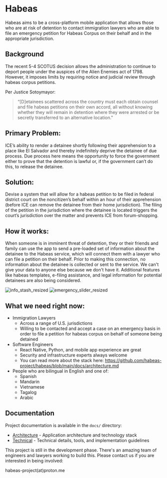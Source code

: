 # Habeas

Habeas aims to be a cross-platform mobile application that allows those who are at risk of detention to contact immigration lawyers who are able to file an emergency petition for Habeas Corpus on their behalf and in the appropriate jurisdiction.

## Background
The recent 5-4 SCOTUS decision allows the administration to continue to deport people under the auspices of the Alien Enemies act of 1798. However, it imposes limits by requiring notice and judicial review through habeas corpus petitions.

Per Justice Sotoymayor:
> “[D]etainees scattered across the country must each obtain counsel and file habeas petitions on their own accord, all without knowing whether they will remain in detention where they were arrested or be secretly transferred to an alternative location."

## Primary Problem:
ICE’s ability to render a detainee shortly following their apprehension to a place like El Salvador and thereby indefinitely deprive the detainee of due process. Due process here means the opportunity to force the government either to prove that the detention is lawful or, if the government can’t do this, to release the detainee.

## Solution:
Devise a system that will allow for a habeas petition to be filed in federal district court on the noncitizen’s behalf within an hour of their apprehension (before ICE can remove the detainee from their home jurisdiction). The filing of the petition in the jurisdiction where the detainee is located triggers the court’s jurisdiction over the matter and prevents ICE from forum-shopping.

## How it works:
When someone is in imminent threat of detention, they or their friends and family can use the app to send a pre-loaded set of information about the detainee to the Habeas service, which will connect them with a lawyer who can file a petition on their behalf. Prior to making this connection, no information about the detainee is collected or sent to the service. We can't give your data to anyone else because we don't have it. Additional features like habeas templates, e-filing assistance, and legal information for potential detainees are also being considered.


![info_stash_resized](https://github.com/user-attachments/assets/4832e302-8aa7-4ba7-b668-c5490ba24806) ![emergency_slider_resized](https://github.com/user-attachments/assets/efb4aed9-de78-4900-a337-f55372aeaab5)



## What we need right now:
- Immigration Lawyers
  - Across a range of U.S. jurisdictions
  - Willing to be contacted and accept a case on an emergency basis in order to file a petition for habeas corpus on behalf of someone being detained
- Software Engineers
  - React Native, Python, and mobile app experience are great
  - Security and infrastructure experts always welcome
  - You can read more about the stack here: https://github.com/habeas-project/habeas/blob/main/docs/architecture.md
- People who are bilingual in English and one of:
  - Spanish
  - Mandarin
  - Vietnamese
  - Tagalog
  - Arabic

## Documentation

Project documentation is available in the `docs/` directory:
- [Architecture](docs/architecture.md) - Application architecture and technology stack
- [Technical](docs/technical.md) - Technical details, tools, and implementation guidelines


This project is still in the development phase. There's an amazing team of engineers and lawyers working to build this. Please contact us if you are interested in being involved:

habeas-project(at)proton.me
